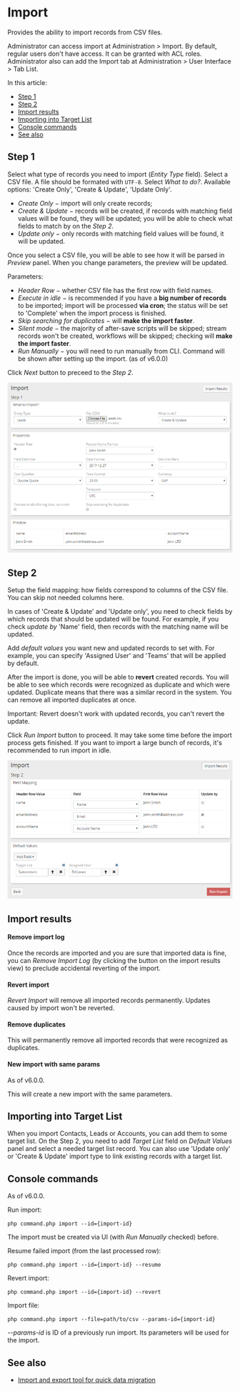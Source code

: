 # Import

Provides the ability to import records from CSV files.

Administrator can access import at Administration > Import. By default, regular users don't have access. It can be granted with ACL roles. Administrator also can add the Import tab at Administration > User Interface > Tab List.

In this article:

* [Step 1](#step-1)
* [Step 2](#step-2)
* [Import results](#import-results)
* [Importing into Target List](#importing-into-target-list)
* [Console commands](#console-commands)
* [See also](#see-also)

## Step 1

Select what type of records you need to import (*Entity Type* field).
Select a CSV file. A file should be formated with `UTF-8`.
Select *What to do?*. Available options: 'Create Only', 'Create & Update', 'Update Only'.

* *Create Only* − import will only create records;
* *Create & Update* − records will be created, if records with matching field values will be found, they will be updated; you will be able to check what fields to match by on the _Step 2_.
* *Update only* − only records with matching field values will be found, it will be updated.

Once you select a CSV file, you will be able to see how it will be parsed in *Preview* panel. When you change parameters, the preview will be updated.

Parameters:

* *Header Row* − whether CSV file has the first row with field names.
* *Execute in idle* − is recommended if you have a **big number of records** to be imported; import will be processed **via cron**; the status will be set to 'Complete' when the import process is finished.
* *Skip searching for duplicates* − will **make the import faster**.
* *Silent mode* − the majority of after-save scripts will be skipped; stream records won't be created, workflows will be skipped; checking will **make the import faster**.
* *Run Manually* − you will need to run manually from CLI. Command will be shown after setting up the import. (as of v6.0.0)

Click *Next* button to preceed to the _Step 2_.

![1](https://raw.githubusercontent.com/espocrm/documentation/master/docs/_static/images/administration/import/step-1.png)

## Step 2

Setup the field mapping: how fields correspond to columns of the CSV file. You can skip not needed columns here.

In cases of 'Create & Update' and 'Update only', you need to check fields by which records that should be updated will be found. For example, if you check *update by* 'Name' field, then records with the matching name will be updated.

Add *default values* you want new and updated records to set with. For example, you can specify 'Assigned User' and 'Teams' that will be applied by default.

After the import is done, you will be able to **revert** created records. You will be able to see which records were recognized as duplicate and which were updated. Duplicate means that there was a similar record in the system. You can remove all imported duplicates at once.

Important: Revert doesn't work with updated records, you can't revert the update.

Click *Run Import* button to proceed. It may take some time before the import process gets finished. If you want to import a large bunch of records, it's recommended to run import in idle.

![2](https://raw.githubusercontent.com/espocrm/documentation/master/docs/_static/images/administration/import/step-2.png)

## Import results

#### Remove import log

Once the records are imported and you are sure that imported data is fine, you can *Remove Import Log* (by clicking the button on the import results view) to preclude accidental reverting of the import.

#### Revert import

*Revert Import* will remove all imported records permanently. Updates caused by import won't be reverted.

#### Remove duplicates

This will permanently remove all imported records that were recognized as duplicates.

#### New import with same params

As of v6.0.0.

This will create a new import with the same parameters.

## Importing into Target List

When you import Contacts, Leads or Accounts, you can add them to some target list. On the Step 2, you need to add *Target List* field on *Default Values* panel and select a needed target list record. You can also use 'Update only' or 'Create & Update' import type to link existing records with a target list.

## Console commands

As of v6.0.0.

Run import:

```
php command.php import --id={import-id}
```

The import must be created via UI (with *Run Manually* checked) before.

Resume failed import (from the last processed row):

```
php command.php import --id={import-id} --resume
```

Revert import:

```
php command.php import --id={import-id} --revert
```

Import file:

```
php command.php import --file=path/to/csv --params-id={import-id}
```

*--params-id* is ID of a previously run import. Its parameters will be used for the import.

## See also

* [Import and export tool for quick data migration](https://www.espocrm.com/tips/import-export/)
